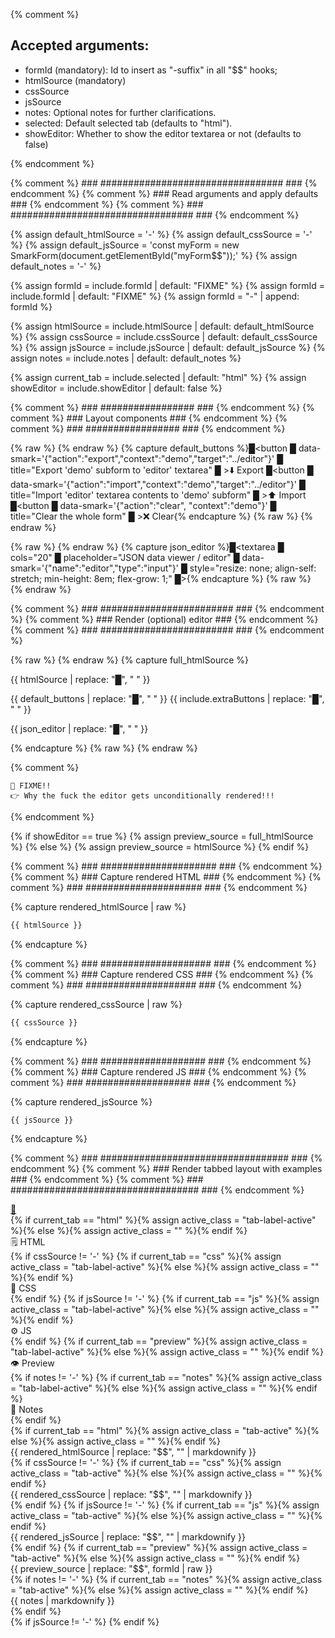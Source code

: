 {% comment %}

Accepted arguments:
-------------------

  * formId (mandatory): Id to insert as "-suffix" in all "$$" hooks;
  * htmlSource (mandatory)
  * cssSource
  * jsSource
  * notes: Optional notes for further clarifications.
  * selected: Default selected tab (defaults to "html").
  * showEditor: Whether to show the editor textarea or not (defaults to false)

{% endcomment %}


{% comment %} ### ################################# ### {% endcomment %}
{% comment %} ### Read arguments and apply defaults ### {% endcomment %}
{% comment %} ### ################################# ### {% endcomment %}

{% assign default_htmlSource = '-' %}
{% assign default_cssSource = '-' %}
{% assign default_jsSource = 'const myForm = new SmarkForm(document.getElementById("myForm$$"));' %}
{% assign default_notes = '-' %}


{% assign formId = include.formId | default: "FIXME" %}
{% assign formId = include.formId | default: "FIXME" %}
{% assign formId = "-" | append: formId %}


{% assign htmlSource = include.htmlSource | default: default_htmlSource %}
{% assign cssSource = include.cssSource | default: default_cssSource %}
{% assign jsSource = include.jsSource | default: default_jsSource %}
{% assign notes = include.notes | default: default_notes %}


{% assign current_tab = include.selected | default: "html" %}
{% assign showEditor = include.showEditor | default: false %}


{% comment %} ### ################# ### {% endcomment %}
{% comment %} ### Layout components ### {% endcomment %}
{% comment %} ### ################# ### {% endcomment %}

{% raw %} <!-- default_buttons {{{ --> {% endraw %}
{% capture default_buttons
%}█<span><button
█    data-smark='{"action":"export","context":"demo","target":"../editor"}'
█    title="Export 'demo' subform to 'editor' textarea"
█    >⬇️ Export</button></span>
█<span><button
█    data-smark='{"action":"import","context":"demo","target":"../editor"}'
█    title="Import 'editor' textarea contents to 'demo' subform"
█    >⬆️ Import</button></span>
█<span><button
█    data-smark='{"action":"clear", "context":"demo"}'
█    title="Clear the whole form"
█    >❌ Clear</button></span>{%
endcapture %}
{% raw %} <!-- }}} --> {% endraw %}

{% raw %} <!-- json_editor {{{ --> {% endraw %}
{% capture json_editor
%}█<textarea
█    cols="20"
█    placeholder="JSON data viewer / editor"
█    data-smark='{"name":"editor","type":"input"}'
█    style="resize: none; align-self: stretch; min-height: 8em; flex-grow: 1;"
█></textarea>{%
endcapture %}
{% raw %} <!-- }}} --> {% endraw %}


{% comment %} ### ######################## ### {% endcomment %}
{% comment %} ### Render (optional) editor ### {% endcomment %}
{% comment %} ### ######################## ### {% endcomment %}

{% raw %} <!-- full_htmlSource {{{ --> {% endraw %}
{% capture full_htmlSource %}<div id="myForm$$">
    <div style="display: flex; flex-direction:column; align-items:left; gap: 1em">
        <div data-smark='{"name":"demo"}' style="flex-grow: 1">{{
            htmlSource
            | replace: "█", "            "
        }}    </div>
        <div style="display: flex; justify-content: space-evenly">
{{ default_buttons | replace: "█", "            " }}
{{ include.extraButtons | replace: "█", "            " }}
        </div>
{{ json_editor | replace: "█", "        " }}
    </div>
</div>{% endcapture %}
{% raw %} <!-- }}} --> {% endraw %}



{% comment %}

    🚧 FIXME!!
    👉 Why the fuck the editor gets unconditionally rendered!!!
  
{% endcomment %}

{% if showEditor == true %}
{% assign preview_source = full_htmlSource %}
{% else %}
{% assign preview_source = htmlSource %}
{% endif %}


{% comment %} ### ##################### ### {% endcomment %}
{% comment %} ### Capture rendered HTML ### {% endcomment %}
{% comment %} ### ##################### ### {% endcomment %}

{% capture rendered_htmlSource | raw %}
```html
{{ htmlSource }}
```
{% endcapture %}


{% comment %} ### #################### ### {% endcomment %}
{% comment %} ### Capture rendered CSS ### {% endcomment %}
{% comment %} ### #################### ### {% endcomment %}

{% capture rendered_cssSource | raw %}
```css
{{ cssSource }}
```
{% endcapture %}



{% comment %} ### ################### ### {% endcomment %}
{% comment %} ### Capture rendered JS ### {% endcomment %}
{% comment %} ### ################### ### {% endcomment %}

{% capture rendered_jsSource %}
```javascript
{{ jsSource }}
```
{% endcapture %}



{% comment %} ### ################################## ### {% endcomment %}
{% comment %} ### Render tabbed layout with examples ### {% endcomment %}
{% comment %} ### ################################## ### {% endcomment %}

<style>
{{ cssSource | raw }}
</style>


<div id="example{{ formId }}" class="tab-container">
  <a href="#example{{ formId }}" class="link-anchor" title="Link">🔗</a>
  <div class="tab-labels">
    {% if current_tab == "html" %}{% assign active_class = "tab-label-active" %}{% else %}{% assign active_class = "" %}{% endif %}
    <div class="tab-label {{active_class}}" title="HTML Source">🗒️ HTML</div>
    {% if cssSource != '-' %}
        {% if current_tab == "css" %}{% assign active_class = "tab-label-active" %}{% else %}{% assign active_class = "" %}{% endif %}
        <div class="tab-label {{active_class}}" title="CSS Source">🎨 CSS</div>
    {% endif %}
    {% if jsSource != '-' %}
        {% if current_tab == "js" %}{% assign active_class = "tab-label-active" %}{% else %}{% assign active_class = "" %}{% endif %}
        <div class="tab-label {{active_class}}" title="JS Source">⚙️  JS</div>
    {% endif %}
    {% if current_tab == "preview" %}{% assign active_class = "tab-label-active" %}{% else %}{% assign active_class = "" %}{% endif %}
    <div class="tab-label {{active_class}}" title="Live Preview">👁️ Preview</div>
    {% if notes != '-' %}
        {% if current_tab == "notes" %}{% assign active_class = "tab-label-active" %}{% else %}{% assign active_class = "" %}{% endif %}
        <div class="tab-label tab-label-right {{active_class}}" title="Notes">📝 Notes</div>
    {% endif %}
  </div>
  {% if current_tab == "html" %}{% assign active_class = "tab-active" %}{% else %}{% assign active_class = "" %}{% endif %}
  <div class="tab-content tab-content-html {{active_class}}">
    {{ rendered_htmlSource | replace: "$$", "" | markdownify }}
  </div>
  {% if cssSource != '-' %}
      {% if current_tab == "css" %}{% assign active_class = "tab-active" %}{% else %}{% assign active_class = "" %}{% endif %}
      <div class="tab-content tab-content-css {{active_class}}">
          {{ rendered_cssSource | replace: "$$", "" | markdownify }}
      </div>
  {% endif %}
  {% if jsSource != '-' %}
      {% if current_tab == "js" %}{% assign active_class = "tab-active" %}{% else %}{% assign active_class = "" %}{% endif %}
      <div class="tab-content tab-content-js {{active_class}}">
          {{ rendered_jsSource | replace: "$$", "" | markdownify }}
      </div>
  {% endif %}
  {% if current_tab == "preview" %}{% assign active_class = "tab-active" %}{% else %}{% assign active_class = "" %}{% endif %}
  <div class="tab-content tab-content-preview {{active_class}}">
    <div class="smarkform_example" style="overflow: auto">
      {{ preview_source | replace: "$$", formId | raw }}
    </div>
  </div>
  {% if notes != '-' %}
    {% if current_tab == "notes" %}{% assign active_class = "tab-active" %}{% else %}{% assign active_class = "" %}{% endif %}
    <div class="tab-content tab-content-notes {{active_class}}">
        {{ notes | markdownify }}
    </div>
  {% endif %}
</div>
<div>
{% if jsSource != '-' %}
    <script>
        (function() {
            {{ jsSource | replace: "$$", formId }}
        })();
    </script>
{% endif %}
</div>
